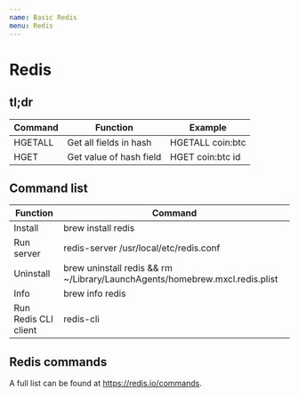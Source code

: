 ```yaml
---
name: Basic Redis
menu: Redis
---
```


# Redis

## tl;dr

| Command | Function                | Example          |
| ------- | ----------------------- | ---------------- |
| HGETALL | Get all fields in hash  | HGETALL coin:btc |
| HGET    | Get value of hash field | HGET coin:btc id |

## Command list

| Function             | Command                                                                     |
| -------------------- | --------------------------------------------------------------------------- |
| Install              | brew install redis                                                          |
| Run server           | redis-server /usr/local/etc/redis.conf                                      |
| Uninstall            | brew uninstall redis && rm ~/Library/LaunchAgents/homebrew.mxcl.redis.plist |
| Info                 | brew info redis                                                             |
| Run Redis CLI client | redis-cli                                                                   |

## Redis commands

A full list can be found at https://redis.io/commands.